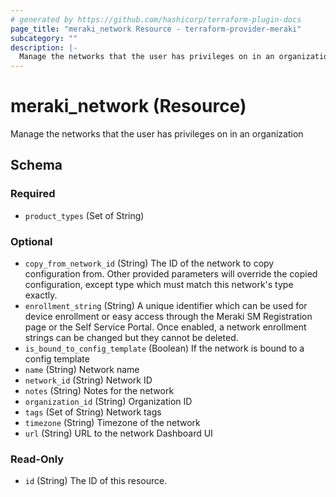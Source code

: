 ```yaml
---
# generated by https://github.com/hashicorp/terraform-plugin-docs
page_title: "meraki_network Resource - terraform-provider-meraki"
subcategory: ""
description: |-
  Manage the networks that the user has privileges on in an organization
---
```


# meraki_network (Resource)

Manage the networks that the user has privileges on in an organization



<!-- schema generated by tfplugindocs -->
## Schema

### Required

- `product_types` (Set of String)

### Optional

- `copy_from_network_id` (String) The ID of the network to copy configuration from. Other provided parameters will override the copied configuration, except type which must match this network's type exactly.
- `enrollment_string` (String) A unique identifier which can be used for device enrollment or easy access through the Meraki SM Registration page or the Self Service Portal. Once enabled, a network enrollment strings can be changed but they cannot be deleted.
- `is_bound_to_config_template` (Boolean) If the network is bound to a config template
- `name` (String) Network name
- `network_id` (String) Network ID
- `notes` (String) Notes for the network
- `organization_id` (String) Organization ID
- `tags` (Set of String) Network tags
- `timezone` (String) Timezone of the network
- `url` (String) URL to the network Dashboard UI

### Read-Only

- `id` (String) The ID of this resource.


